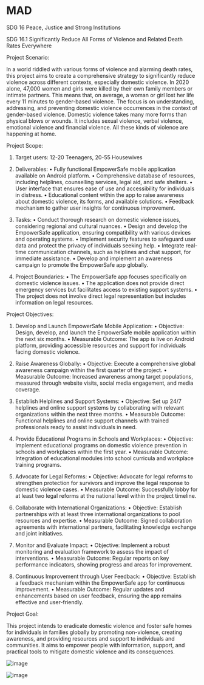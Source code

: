 # MAD
SDG 16 Peace, Justice and Strong Institutions

SDG 16.1 Significantly Reduce All Forms of Violence and Related Death Rates Everywhere

Project Scenario:

In a world riddled with various forms of violence and alarming death rates, this project aims to create a comprehensive strategy to significantly reduce violence across different contexts, especially domestic violence. In 2020 alone, 47,000 women and girls were killed by their own family members or intimate partners. This means that, on average, a woman or girl lost her life every 11 minutes to gender-based violence. The focus is on understanding, addressing, and preventing domestic violence occurrences in the context of gender-based violence. Domestic violence takes many more forms than physical blows or wounds. It includes sexual violence, verbal violence, emotional violence and financial violence. All these kinds of violence are happening at home.

Project Scope:

1.	Target users: 12-20 Teenagers, 20-55 Housewives

2.	Deliverables:
•	Fully functional EmpowerSafe mobile application available on Android platform.
•	Comprehensive database of resources, including helplines, counselling services, legal aid, and safe shelters.
•	User interface that ensures ease of use and accessibility for individuals in distress.
•	Educational content within the app to raise awareness about domestic violence, its forms, and available solutions.
•	Feedback mechanism to gather user insights for continuous improvement.

3.	Tasks:
•	Conduct thorough research on domestic violence issues, considering regional and cultural nuances.
•	Design and develop the EmpowerSafe application, ensuring compatibility with various devices and operating systems.
•	Implement security features to safeguard user data and protect the privacy of individuals seeking help.
•	Integrate real-time communication channels, such as helplines and chat support, for immediate assistance.
•	Develop and implement an awareness campaign to promote the EmpowerSafe app globally.



4.	Project Boundaries:
•	The EmpowerSafe app focuses specifically on domestic violence issues.
•	The application does not provide direct emergency services but facilitates access to existing support systems.
•	The project does not involve direct legal representation but includes information on legal resources.






Project Objectives:

1)	Develop and Launch EmpowerSafe Mobile Application:
•	Objective: Design, develop, and launch the EmpowerSafe mobile application within the next six months.
•	Measurable Outcome: The app is live on Android platform, providing accessible resources and support for individuals facing domestic violence.

2)	Raise Awareness Globally:
•	Objective: Execute a comprehensive global awareness campaign within the first quarter of the project.
•	Measurable Outcome: Increased awareness among target populations, measured through website visits, social media engagement, and media coverage.

3)	Establish Helplines and Support Systems:
•	Objective: Set up 24/7 helplines and online support systems by collaborating with relevant organizations within the next three months.
•	Measurable Outcome: Functional helplines and online support channels with trained professionals ready to assist individuals in need.

4)	Provide Educational Programs in Schools and Workplaces:
•	Objective: Implement educational programs on domestic violence prevention in schools and workplaces within the first year.
•	Measurable Outcome: Integration of educational modules into school curricula and workplace training programs.

5)	Advocate for Legal Reforms:
•	Objective: Advocate for legal reforms to strengthen protection for survivors and improve the legal response to domestic violence cases.
•	Measurable Outcome: Successfully lobby for at least two legal reforms at the national level within the project timeline.

6)	Collaborate with International Organizations:
•	Objective: Establish partnerships with at least three international organizations to pool resources and expertise.
•	Measurable Outcome: Signed collaboration agreements with international partners, facilitating knowledge exchange and joint initiatives.

7)	Monitor and Evaluate Impact:
•	Objective: Implement a robust monitoring and evaluation framework to assess the impact of interventions.
•	Measurable Outcome: Regular reports on key performance indicators, showing progress and areas for improvement.

8)	Continuous Improvement through User Feedback:
•	Objective: Establish a feedback mechanism within the EmpowerSafe app for continuous improvement.
•	Measurable Outcome: Regular updates and enhancements based on user feedback, ensuring the app remains effective and user-friendly.




Project Goal:

This project intends to eradicate domestic violence and foster safe homes for individuals in families globally by promoting non-violence, creating awareness, and providing resources and support to individuals and communities. It aims to empower people with information, support, and practical tools to mitigate domestic violence and its consequences.

![image](https://github.com/NGJIERU/MAD/assets/132632965/b49760ea-30d3-4690-a7fd-1ee643a96f8a)

![image](https://github.com/NGJIERU/EmpowerSafe/assets/132632965/6fd397ec-ddc8-4adf-bea5-29cf40fbebb2)
